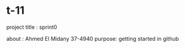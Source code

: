 # t-11

project title : sprint0

about : 
Ahmed El Midany 37-4940
purpose:
getting started in github
